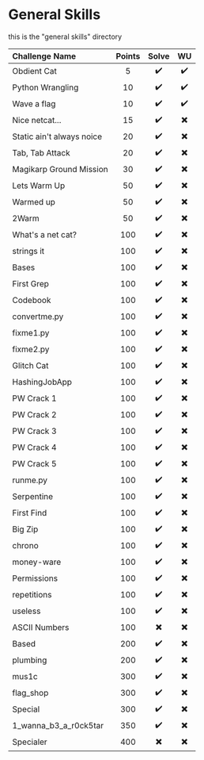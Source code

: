 # General Skills
this is the "general skills" directory

| Challenge Name | Points | Solve | WU |
|:----------|:----------:|:----------:|:----------:|
| Obdient Cat |     5     | ✔️ | ✔️ |
| Python Wrangling |     10     | ✔️ | ✔️ |
| Wave a flag |     10     | ✔️ | ✔️ |
| Nice netcat... |     15     | ✔️ | ✖️ |
| Static ain't always noice |     20     | ✔️ | ✖️ |
| Tab, Tab Attack |     20     | ✔️ | ✖️ |
| Magikarp Ground Mission |     30     | ✔️ | ✖️ |
| Lets Warm Up |     50     | ✔️ | ✖️ |
| Warmed up |     50     | ✔️ | ✖️ |
| 2Warm |     50     | ✔️ | ✖️ |
| What's a net cat? |     100     | ✔️ | ✖️ |
| strings it |     100     | ✔️ | ✖️ |
| Bases |     100     | ✔️ | ✖️ |
| First Grep |     100     | ✔️ | ✖️ |
| Codebook |     100     | ✔️ | ✖️ |
| convertme.py |     100     | ✔️ | ✖️ |
| fixme1.py |     100     | ✔️ | ✖️ |
| fixme2.py |     100     | ✔️ | ✖️ |
| Glitch Cat |     100     | ✔️ | ✖️ |
| HashingJobApp |     100     | ✔️ | ✖️ |
| PW Crack 1 |     100     | ✔️ | ✖️ |
| PW Crack 2 |     100     | ✔️ | ✖️ |
| PW Crack 3 |     100     | ✔️ | ✖️ |
| PW Crack 4 |     100     | ✔️ | ✖️ |
| PW Crack 5 |     100     | ✔️ | ✖️ |
| runme.py |     100     | ✔️ | ✖️ |
| Serpentine |     100     | ✔️ | ✖️ |
| First Find |     100     | ✔️ | ✖️ |
| Big Zip |     100     | ✔️ | ✖️ |
| chrono |     100     | ✔️ | ✖️ |
| money-ware |     100     | ✔️ | ✖️ |
| Permissions |     100     | ✔️ | ✖️ |
| repetitions |     100     | ✔️ | ✖️ |
| useless |     100     | ✔️ | ✖️ |
| ASCII Numbers |     100     | ✖️ | ✖️ |
| Based |     200     | ✔️ | ✖️ |
| plumbing |     200     | ✔️ | ✖️ |
| mus1c |     300     | ✔️ | ✖️ |
| flag_shop |     300     | ✔️ | ✖️ |
| Special |     300     | ✔️ | ✖️ |
| 1_wanna_b3_a_r0ck5tar |     350     | ✔️ | ✖️ |
| Specialer |     400     | ✖️ | ✖️ |
